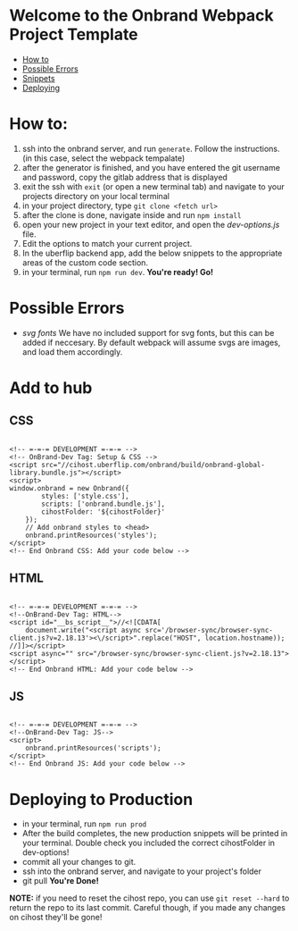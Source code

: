 # Welcome to the Onbrand Webpack Project Template

- [How to](#user-content-how-to)
- [Possible Errors](#user-content-possible-errors)
- [Snippets](#user-content-add-to-hub)
- [Deploying](#user-content-deploying-to-production)




# How to:

1. ssh into the onbrand server, and run `generate`. Follow the instructions. (in this case, select the webpack tempalate)
2. after the generator is finished, and you have entered the git username and password, copy the gitlab address that is displayed
3. exit the ssh with `exit` (or open a new terminal tab) and navigate to your projects directory on your local terminal
4. in your project directory, type `git clone <fetch url>`
5. after the clone is done, navigate inside and run `npm install`
6. open your new project in your text editor, and open the _dev-options.js_ file.
7. Edit the options to match your current project.
8. In the uberflip backend app, add the below snippets to the appropriate areas of the custom code section.
9. in your terminal, run `npm run dev`.
**You're ready! Go!**

# Possible Errors
- *svg fonts* We have no included support for svg fonts, but this can be added if neccesary. By default webpack will assume svgs are images, and load them accordingly. 


# Add to hub 


## CSS
```

<!-- =-=-= DEVELOPMENT =-=-= -->
<!-- OnBrand-Dev Tag: Setup & CSS -->
<script src="//cihost.uberflip.com/onbrand/build/onbrand-global-library.bundle.js"></script>
<script>
window.onbrand = new Onbrand({
        styles: ['style.css'],
        scripts: ['onbrand.bundle.js'],
        cihostFolder: '${cihostFolder}'
    });
    // Add onbrand styles to <head>
    onbrand.printResources('styles');
</script>
<!-- End Onbrand CSS: Add your code below -->

```

## HTML
```

<!-- =-=-= DEVELOPMENT =-=-= -->
<!--OnBrand-Dev Tag: HTML-->
<script id="__bs_script__">//<![CDATA[
    document.write("<script async src='/browser-sync/browser-sync-client.js?v=2.18.13'><\/script>".replace("HOST", location.hostname));
//]]></script>
<script async="" src="/browser-sync/browser-sync-client.js?v=2.18.13"></script>
<!-- End Onbrand HTML: Add your code below -->

```


## JS
```

<!-- =-=-= DEVELOPMENT =-=-= -->
<!--OnBrand-Dev Tag: JS-->
<script>
    onbrand.printResources('scripts');
</script>
<!-- End Onbrand JS: Add your code below -->	

```


# Deploying to Production

- in your terminal, run `npm run prod`
- After the build completes, the new production snippets will be printed in your terminal. Double check you included the correct cihostFolder in dev-options!
- commit all your changes to git.
- ssh into the onbrand server, and navigate to your project's folder
- git pull
**You're Done!**

**NOTE:** if you need to reset the cihost repo, you can use `git reset --hard` to return the repo to its last commit. Careful though, if you made any changes on cihost they'll be gone!

